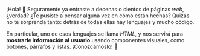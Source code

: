 ¡Hola! :wave: Seguramente ya entraste a decenas o cientos de páginas _web_, ¿verdad? ¿Te pusiste a pensar alguna vez en cómo están hechas? Quizás no te sorprenda tanto: detrás de todas ellas hay lenguajes y mucho código.

En particular, uno de esos lenguajes se llama _HTML_, y nos servirá para **mostrarle información al usuario** usando componentes visuales, como botones, párrafos y listas. ¡Conozcámoslo! :muscle:
 
